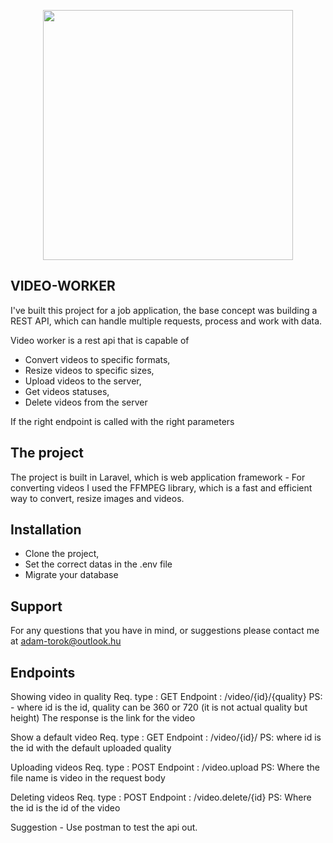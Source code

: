 <p align="center"><a href="https://laravel.com" target="_blank"><img src="https://raw.githubusercontent.com/laravel/art/master/logo-lockup/5%20SVG/2%20CMYK/1%20Full%20Color/laravel-logolockup-cmyk-red.svg" width="400"></a></p>


## VIDEO-WORKER

I've built this project for a job application, the base concept was building a REST API, which can handle multiple requests, process and work with data.

Video worker is a rest api that is capable of 

- Convert videos to specific formats,
- Resize videos to specific sizes,
- Upload videos to the server,
- Get videos statuses,
- Delete videos from the server

If the right endpoint is called with the right parameters

## The project

The project is built in Laravel, which is web application framework - For converting videos I used the FFMPEG library, which is a fast and efficient way to convert, resize images and videos.

## Installation

- Clone the project, 
- Set the correct datas in the .env file
- Migrate your database

## Support

For any questions that you have in mind, or suggestions please contact me at adam-torok@outlook.hu

## Endpoints

Showing video in quality
Req. type : GET
Endpoint : /video/{id}/{quality}
PS: - where id is the id, quality can be 360 or 720 (it is not actual quality but height)
The response is the link for the video

Show a default video
Req. type : GET
Endpoint : /video/{id}/
PS: where id is the id with the default uploaded quality

Uploading videos 
Req. type : POST
Endpoint :  /video.upload 
PS: Where the file name is video in the request body

Deleting videos
Req. type : POST
Endpoint : /video.delete/{id}
PS: Where the id is the id of the video

Suggestion - Use postman to test the api out.




